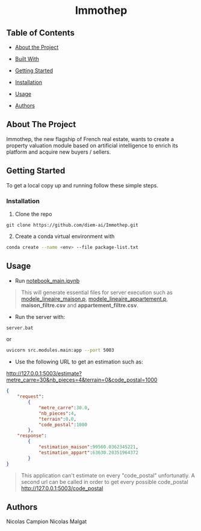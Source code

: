 
<p  align="center">
<h1  align="center">Immothep</h3>
</p>

## Table of Contents

*  [About the Project](#about-the-project)

*  [Built With](#built-with)

*  [Getting Started](#getting-started)

*  [Installation](#installation)

*  [Usage](#usage)

*  [Authors](#authors)

## About The Project

Immothep, the new flagship of French real estate, wants to create a property valuation module based on artificial intelligence to enrich its platform and acquire new buyers / sellers.

## Getting Started

To get a local copy up and running follow these simple steps.

### Installation

1. Clone the repo
```git
git clone https://github.com/diem-ai/Immothep.git
```
2. Create a conda virtual environment with
```bash
conda create --name <env> --file package-list.txt
```
## Usage


- Run [notebook_main.ipynb](https://github.com/Nicolas-Malgat/Immothep/blob/master/notebook_main.ipynb)
> This will generate essential files for server execution such as [modele_lineaire_maison.p](https://github.com/Nicolas-Malgat/Immothep/blob/master/modele_lineaire_maison.p), [modele_lineaire_appartement.p](https://github.com/Nicolas-Malgat/Immothep/blob/master/modele_lineaire_appartement.p), **maison_filtre.csv** and **appartement_filtre.csv**.

- Run the server with:
```bash
server.bat
```
or
```bash
uvicorn src.modules.main:app --port 5003
```
- Use the following URL to get an estimation such as:

http://127.0.0.1:5003/estimate?metre_carre=30&nb_pieces=4&terrain=0&code_postal=1000
```JSON
{
	"request":
		{
			"metre_carre":30.0,
			"nb_pieces":4,
			"terrain":0.0,
			"code_postal":1000
		},
	"response":
		{
			"estimation_maison":99560.0362345221,
			"estimation_appart":63630.20351964372
		}
}
```
> This application can't estimate on every "code_postal" unfortunatly.
> A second url can be called in order to get every possible code_postal
> http://127.0.0.1:5003/code_postal

## Authors

Nicolas Campion
Nicolas Malgat
